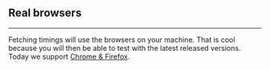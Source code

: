 ## Real browsers
* * *
Fetching timings will use the browsers on your machine. That is cool because you will then be able to test with the latest released versions. Today we support [Chrome & Firefox](/documentation/#fetching-browser-timings).
